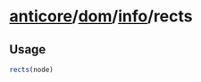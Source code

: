 # [anticore](../../../../../#reference)/[dom](../../#reference)/[info](../#reference)/<a name="reference">rects</a>

## Usage

```js
rects(node)
```